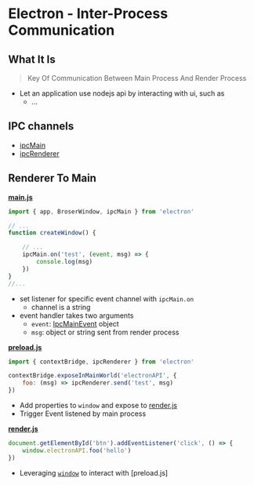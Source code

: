 # Electron - Inter-Process Communication

## What It Is 

> Key Of Communication Between Main Process And Render Process

- Let an application use nodejs api by interacting with ui, such as
  - ...

## IPC channels

- [ipcMain]() 
- [ipcRenderer]()

## Renderer To Main

**[main.js]()**

```js
import { app, BroserWindow, ipcMain } from 'electron'

// ...
function createWindow() {

    // ...
    ipcMain.on('test', (event, msg) => {
        console.log(msg)
    })
}
//...
```

- set listener for specific event channel with `ipcMain.on`
  - channel is a string
- event handler takes two arguments
  - `event`: [IpcMainEvent]() object
  - `msg`: object or string sent from render process

**[preload.js](electron-process-model.md#preloadjs)**

```js
import { contextBridge, ipcRenderer } from 'electron'

contextBridge.exposeInMainWorld('electronAPI', {
    foo: (msg) => ipcRenderer.send('test', msg)
})
```

- Add properties to `window` and expose to [render.js](electron-process-model.md#renderer-process)
- Trigger Event listened by main process

**[render.js](electron-process-model.md#renderer-process)**

```js
document.getElementById('btn').addEventListener('click', () => {
    window.electronAPI.foo('hello')
})
```

- Leveraging [`window`](javascript-bom-window.md) to interact with [preload.js] 
